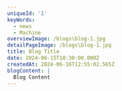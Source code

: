 ```yaml
---
uniqueId: '1'
keyWords:
  - news
  - Machine
overviewImage: /blogs\blog-1.jpg
detailPageImage: /blogs\blog-1.jpg
title: Blog Title
date: 2024-06-15T18:30:00.000Z
createdAt: 2024-06-16T12:55:02.565Z
blogContent: |
  Blog Content
---
```


